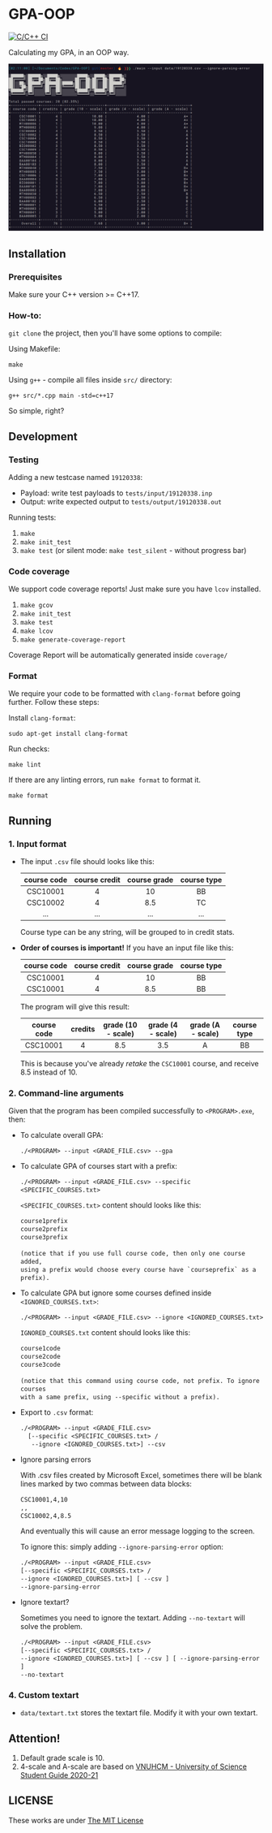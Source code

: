 # GPA-OOP
[![C/C++ CI](https://github.com/khongsomeo/GPA-OOP/actions/workflows/c-cpp.yml/badge.svg)](https://github.com/khongsomeo/GPA-OOP/actions/workflows/c-cpp.yml)

Calculating my GPA, in an OOP way.

![screenshot.png](screenshot.png)

## Installation
### Prerequisites
Make sure your C++ version >= C++17.

### How-to:
`git clone` the project, then you'll have some options to compile:

Using Makefile:
```
make
```

Using `g++` - compile all files inside `src/` directory:
```
g++ src/*.cpp main -std=c++17
```

So simple, right?

## Development
### Testing
Adding a new testcase named `19120338`:
- Payload: write test payloads to `tests/input/19120338.inp`
- Output: write expected output to `tests/output/19120338.out`

Running tests:
1. `make`
2. `make init_test`
3. `make test` (or silent mode: `make test_silent` - without progress bar)

### Code coverage
We support code coverage reports! Just make sure you have `lcov` installed.
1. `make gcov`
2. `make init_test`
3. `make test`
4. `make lcov`
5. `make generate-coverage-report`

Coverage Report will be automatically generated inside `coverage/`


### Format
We require your code to be formatted with `clang-format` before going further.
Follow these steps:

Install `clang-format`:
```
sudo apt-get install clang-format
```

Run checks:
```
make lint
```

If there are any linting errors, run `make format` to format it.
```
make format
```

## Running
### 1. Input format
- The input `.csv` file should looks like this:

  |course code|course credit|course grade|course type|
  |:---------:|:-----------:|:----------:|:---------:|
  |CSC10001|4|10|BB
  |CSC10002|4|8.5|TC
  |...|...|...|...

  Course type can be any string, will be grouped to in credit stats.

- **Order of courses is important!** If you have an input file like this:
  
  |course code|course credit|course grade|course type|
  |:---------:|:-----------:|:----------:|:---------:|
  |CSC10001|4|10|BB
  |CSC10001|4|8.5|BB

  The program will give this result:
  
  |course code|credits|grade (10 - scale)|grade (4 - scale)|grade (A - scale)|course type|
  |:---------:|:-----:|:----------------:|:---------------:|:---------------:|:---------:|
  |CSC10001|4|8.5|3.5|A|BB

  This is because you've already *retake* the `CSC10001` course, and receive
  8.5 instead of 10.

### 2. Command-line arguments
Given that the program has been compiled successfully to `<PROGRAM>.exe`, then:
- To calculate overall GPA:
  ```shell
  ./<PROGRAM> --input <GRADE_FILE.csv> --gpa
  ```
- To calculate GPA of courses start with a prefix:
  ```shell
  ./<PROGRAM> --input <GRADE_FILE.csv> --specific <SPECIFIC_COURSES.txt>
  ```

  `<SPECIFIC_COURSES.txt>` content should looks like this:
  ```
  course1prefix
  course2prefix
  course3prefix

  (notice that if you use full course code, then only one course added,
  using a prefix would choose every course have `courseprefix` as a prefix).
  ```
- To calculate GPA but ignore some courses defined inside
  `<IGNORED_COURSES.txt>`:
  ```shell
  ./<PROGRAM> --input <GRADE_FILE.csv> --ignore <IGNORED_COURSES.txt>
  ```

  `IGNORED_COURSES.txt` content should looks like this:
  ```
  course1code
  course2code
  course3code

  (notice that this command using course code, not prefix. To ignore courses
  with a same prefix, using --specific without a prefix).
  ```
- Export to `.csv` format:
  ```shell
  ./<PROGRAM> --input <GRADE_FILE.csv>
    [--specific <SPECIFIC_COURSES.txt> /
     --ignore <IGNORED_COURSES.txt>] --csv
  ```
- Ignore parsing errors

  With .csv files created by Microsoft Excel, sometimes there will be blank lines marked by two commas between data blocks:
  ```
  CSC10001,4,10
  ,,
  CSC10002,4,8.5
  ```
  And eventually this will cause an error message logging to the screen.

  To ignore this: simply adding `--ignore-parsing-error` option:
  ```shell
  ./<PROGRAM> --input <GRADE_FILE.csv>
  [--specific <SPECIFIC_COURSES.txt> /
  --ignore <IGNORED_COURSES.txt>] [ --csv ]
  --ignore-parsing-error
  ```
- Ignore textart?

  Sometimes you need to ignore the textart. Adding `--no-textart` will solve the problem.
  ```shell
  ./<PROGRAM> --input <GRADE_FILE.csv>
  [--specific <SPECIFIC_COURSES.txt> /
  --ignore <IGNORED_COURSES.txt>] [ --csv ] [ --ignore-parsing-error ]
  --no-textart
  ```

### 4. Custom textart
- `data/textart.txt` stores the textart file. Modify it with your own textart.

## Attention!
1. Default grade scale is 10.
2. 4-scale and A-scale are based on [VNUHCM -
  University of Science Student Guide 2020-21](https://www.hcmus.edu.vn/component/content/article/124-cong-tac-sinh-vien/thong-tin-danh-cho-tan-sinh-vien/3323-so-tay-sinh-vien-nam-hoc-2020-2021?Itemid=437)

## LICENSE
These works are under [The MIT License](LICENSE)
